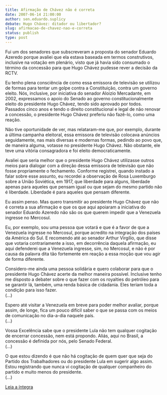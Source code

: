 ```yaml
---
title: Afirmação de Chávez não é correta
date: 2007-06-14 21:00:00
author: sen.eduardo.suplicy
debate: Hugo Chávez: ditador ou libertador?
slug: afirmacao-de-chavez-nao-e-correta
status: publish 
type: post
---
```


  
Fui um dos senadores que subscreveram a proposta do senador Eduardo Azeredo porque avaliei que ela estava baseada em termos construtivos, inclusive na votação em plenário, visto que já havia sido consumado o término da concessão para que Hugo Chávez pudesse rever a decisão da RCTV.  
  
Eu tenho plena consciência de como essa emissora de televisão se utilizou de formas para tentar um golpe contra a Constituição, contra um governo eleito. Nós, inclusive, por iniciativa do senador Aloizio Mercadante, em 2002, expressamos o apoio do Senado ao governo constitucionalmente eleito do presidente Hugo Chávez, tendo sido aprovado por todos. Passados cinco anos e tendo o direito constitucional e legal de não renovar a concessão, o presidente Hugo Chávez preferiu não fazê-lo, como uma reação.  
  
Não tive oportunidade de ver, mas relataram-me que, por exemplo, durante a última campanha eleitoral, essa emissora de televisão colocava anúncios seguidamente, nas mais diversas e modernas formas, pedindo ao povo que, de maneira alguma, votasse no presidente Hugo Chávez. Não obstante, ele teve uma vitória consagradora e foi eleito democraticamente.  
  
Avaliei que seria melhor que o presidente Hugo Chávez utilizasse outros meios para dialogar com a direção dessa emissora de televisão que não fosse propriamente o fechamento. Conforme registrei, quando instado a falar sobre esse assunto, eu recordei a observação de Rosa Luxemburgo sobre a União Soviética, em 1917, que liberdade para alguns, liberdade apenas para aqueles que pensam igual ou que sejam do mesmo partido não é liberdade. Liberdade é para aqueles que pensam diferente.  
  
Eu assim penso. Mas quero transmitir ao presidente Hugo Chávez que não é correta a sua afirmação e que os que aqui apoiaram a iniciativa do senador Eduardo Azeredo não são os que querem impedir que a Venezuela ingresse no Mercosul.  
  
Eu, por exemplo, sou uma pessoa que votará e que é a favor de que a Venezuela ingresse no Mercosul, porque acredito na integração dos países da América do Sul. E recomendo até ao senador Arthur Virgílio, que disse que votaria contrariamente a isso, em decorrência daquela afirmação, eu aqui defenderei que a Venezuela ingresse, sim, no Mercosul, e não é por causa da palavra dita tão fortemente em reação a essa moção que vou agir de forma diferente.   
  
Considero-me ainda uma pessoa solidária e quero colaborar para que o presidente Hugo Chávez acerte da melhor maneira possível. Inclusive tenho me disposto a debater sobre o que fazer com os royalties do petróleo para se garantir lá, também, uma renda básica de cidadania. Eles teriam toda a condição para isso fazer.   
(...)  
  
Espero até visitar a Venezuela em breve para poder melhor avaliar, porque assim, de longe, fica um pouco difícil saber o que se passa com os meios de comunicação no dia-a-dia naquele país.  
(...)  
  
Vossa Excelência sabe que o presidente Lula não tem qualquer cogitação de encerrar concessão, nem está propondo. Aliás, aqui no Brasil, a concessão é definida por nós, pelo Senado Federal.  
(...)  
  
O que estou dizendo é que não há cogitação de quem quer que seja do Partido dos Trabalhadores ou do presidente Lula em sugerir algo assim. Estou registrando que nunca vi cogitação de qualquer companheiro do partido e muito menos do presidente.  
(...)  
  
[Leia a íntegra](http://www.senado.gov.br/sf/atividade/Plenario/sessao/disc/listaDisc.asp?s=092.1.53.O)
